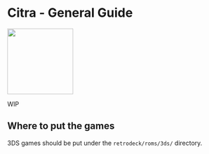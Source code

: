 # Citra - General Guide

<img src="../../../wiki_images/logos/citra-logo.svg" width="150">

WIP

## Where to put the games
3DS games should be put under the `retrodeck/roms/3ds/` directory.
